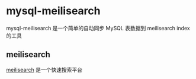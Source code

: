 # mysql-meilisearch

mysql-meilisearch 是一个简单的自动同步 MySQL 表数据到 meilisearch index的工具

## meilisearch

[meilisearch](https://github.com/meilisearch/meilisearch) 是一个快速搜索平台